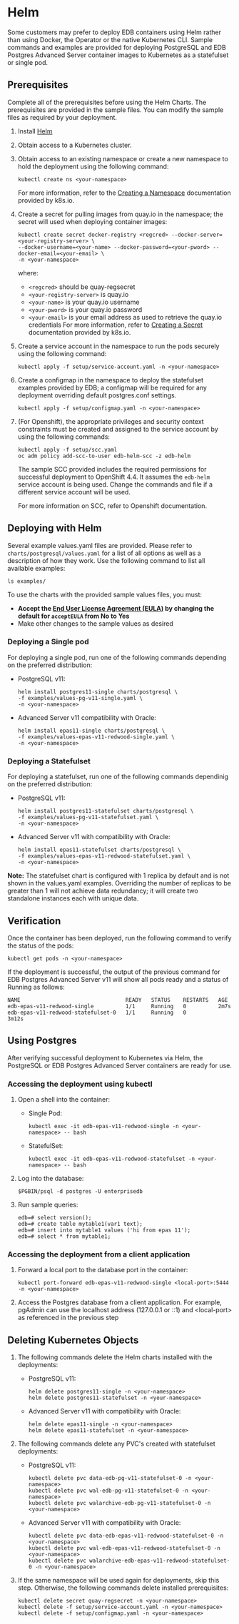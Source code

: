 # Helm
Some customers may prefer to deploy EDB containers using Helm rather than using Docker, the Operator or the native Kubernetes CLI.  Sample commands and examples are provided for deploying PostgreSQL and EDB Postgres Advanced Server container images to Kubernetes as a statefulset or single pod.

## Prerequisites

Complete all of the prerequisites before using the Helm Charts. The prerequisites are provided in the sample files. You can modify the sample files as required by your deployment. 
1. Install [Helm](https://helm.sh/docs/intro/install/)
2. Obtain access to a Kubernetes cluster.   
3. Obtain access to an existing namespace or create a new namespace to hold the deployment using the following command:
   ```
   kubectl create ns <your-namespace>
   ```
   For more information, refer to the [Creating a Namespace](https://kubernetes.io/docs/tasks/administer-cluster/namespaces/#creating-a-new-namespace) documentation provided by k8s.io.
4. Create a secret for pulling images from quay.io in the namespace; the secret will used when deploying container images:
   ```
   kubectl create secret docker-registry <regcred> --docker-server=<your-registry-server> \
   --docker-username=<your-name> --docker-password=<your-pword> --docker-email=<your-email> \
   -n <your-namespace> 
   ```
   where:
   * `<regcred>` should be quay-regsecret
   * `<your-registry-server>` is quay.io
   * `<your-name>` is your quay.io username 
   * `<your-pword>` is your quay.io password  
   * `<your-email>` is your email address as used to retrieve the quay.io credentials
   For more information, refer to [Creating a Secret](https://kubernetes.io/docs/tasks/configure-pod-container/pull-image-private-registry/#create-a-secret-by-providing-credentials-on-the-command-line) documentation provided by k8s.io.
5. Create a service account in the namespace to run the pods securely using the following command:
   ```
   kubectl apply -f setup/service-account.yaml -n <your-namespace> 
   ```
6. Create a configmap in the namespace to deploy the statefulset examples provided by EDB; a configmap will be required for any deployment overriding default postgres.conf settings.
   ```
   kubectl apply -f setup/configmap.yaml -n <your-namespace> 
   ``` 
7. (For Openshift), the appropriate privileges and security context constraints must be created and assigned to the service account by using the following commands:
   ```
   kubectl apply -f setup/scc.yaml
   oc adm policy add-scc-to-user edb-helm-scc -z edb-helm 
   ```
   The sample SCC provided includes the required permissions for successful deployment to OpenShift 4.4. It assumes the `edb-helm` service account is being used.  Change the commands and file if a different service account will be used.
   
   For more information on SCC, refer to Openshift documentation. 
 
## Deploying with Helm

Several example values.yaml files are provided. Please refer to `charts/postgresql/values.yaml` for a list of all options as well as a description of how they work. Use the following command to list all available examples:
```
ls examples/
```
To use the charts with the provided sample values files, you must:
* **Accept the [End User License Agreement (EULA)](https://www.enterprisedb.com/limited-use-license) by changing the default for `acceptEULA` from No to Yes**
* Make other changes to the sample values as desired


### Deploying a Single pod

For deploying a single pod, run one of the following commands depending on the preferred distribution:
* PostgreSQL v11: 
  ```
  helm install postgres11-single charts/postgresql \
  -f examples/values-pg-v11-single.yaml \
  -n <your-namespace>
  ```
* Advanced Server v11 compatibility with Oracle: 
  ```
  helm install epas11-single charts/postgresql \
  -f examples/values-epas-v11-redwood-single.yaml \
  -n <your-namespace>
  ```

### Deploying a Statefulset

For deploying a statefulset, run one of the following commands dependinig on the preferred distribution:
* PostgreSQL v11: 
  ```
  helm install postgres11-statefulset charts/postgresql \
  -f examples/values-pg-v11-statefulset.yaml \
  -n <your-namespace>
  ```
* Advanced Server v11 with compatibility with Oracle: 
  ```
  helm install epas11-statefulset charts/postgresql \
  -f examples/values-epas-v11-redwood-statefulset.yaml \
  -n <your-namespace>
  ```

**Note:** The statefulset chart is configured with 1 replica by default and is not shown in the values.yaml examples.  Overriding the number of replicas to be greater than 1 will not achieve data redundancy; it will create two standalone instances each with unique data.  

## Verification

Once the container has been deployed, run the following command to verify the status of the pods:
```
kubectl get pods -n <your-namespace> 
```
If the deployment is successful, the output of the previous command for EDB Postgres Advanced Server v11 will show all pods ready and a status of Running as follows:

    NAME                                 READY   STATUS    RESTARTS   AGE
    edb-epas-v11-redwood-single          1/1     Running   0          2m7s
    edb-epas-v11-redwood-statefulset-0   1/1     Running   0          3m12s

## Using Postgres

After verifying successful deployment to Kubernetes via Helm, the PostgreSQL or EDB Postgres Advanced Server containers are ready for use.

### Accessing the deployment using kubectl

1. Open a shell into the container:

   * Single Pod:
     ```
     kubectl exec -it edb-epas-v11-redwood-single -n <your-namespace> -- bash
     ```
   * StatefulSet:
     ```
     kubectl exec -it edb-epas-v11-redwood-statefulset -n <your-namespace> -- bash
     ```
2. Log into the database:
   ```
   $PGBIN/psql -d postgres -U enterprisedb
   ```
3. Run sample queries:
    ```
    edb=# select version();
    edb=# create table mytable1(var1 text);
    edb=# insert into mytable1 values ('hi from epas 11');
    edb=# select * from mytable1;
    ```
### Accessing the deployment from a client application

1. Forward a local port to the database port in the container:
   ```
   kubectl port-forward edb-epas-v11-redwood-single <local-port>:5444 -n <your-namespace> 
   ```
2. Access the Postgres database from a client application. For example, pgAdmin can use the localhost address (127.0.0.1 or ::1) and \<local-port\> as referenced in the previous step

## Deleting Kubernetes Objects

1. The following commands delete the Helm charts installed with the deployments: 
   * PostgreSQL v11: 
     ```
     helm delete postgres11-single -n <your-namespace>
     helm delete postgres11-statefulset -n <your-namespace>
     ```
   * Advanced Server v11 with compatibility with Oracle:
     ```
     helm delete epas11-single -n <your-namespace>
     helm delete epas11-statefulset -n <your-namespace>
     ```
     
2. The following commands delete any PVC's created with statefulset deployments:
   * PostgreSQL v11: 
     ```
     kubectl delete pvc data-edb-pg-v11-statefulset-0 -n <your-namespace>
     kubectl delete pvc wal-edb-pg-v11-statefulset-0 -n <your-namespace>
     kubectl delete pvc walarchive-edb-pg-v11-statefulset-0 -n <your-namespace>
     ```
   * Advanced Server v11 with compatibility with Oracle:
     ```
     kubectl delete pvc data-edb-epas-v11-redwood-statefulset-0 -n <your-namespace>
     kubectl delete pvc wal-edb-epas-v11-redwood-statefulset-0 -n <your-namespace>
     kubectl delete pvc walarchive-edb-epas-v11-redwood-statefulset-0 -n <your-namespace>
     ```

3. If the same namespace will be used again for deployments, skip this step. Otherwise, the following commands delete installed prerequisites: 
   ```
   kubectl delete secret quay-regsecret -n <your-namespace>
   kubectl delete -f setup/service-account.yaml -n <your-namespace> 
   kubectl delete -f setup/configmap.yaml -n <your-namespace> 
   ```
